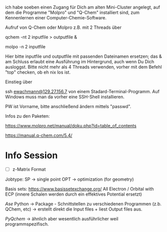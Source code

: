 ich habe soeben einen Zugang für Dich am alten Mini-Cluster angelegt,
auf dem die Programme "Molpro" und "Q-Chem" installiert sind, zum
Kennenlernen einer Computer-Chemie-Software.

Aufruf von Q-Chem oder Molpro z.B. mit 2 Threads über

qchem -nt 2 inputfile > outputfile &

molpo -n 2 inputfile

Hier bitte inputfile und outputfile mit passenden Dateinamen ersetzen;
das & am Schluss erlaubt eine Ausführung im Hintergrund, auch wenn Du
Dich ausloggst. Bitte nicht mehr als 4 Threads verwenden, vorher mit dem
Befehl "top" checken, ob eh nix los ist.

Einstieg über

ssh ewachmann@129.27.156.7 von einem Stadard-Terminal-Programm. Auf
Windows muss man da vorher eine SSH-Shell installieren.

PW ist Vorname, bitte anschließend ändern mittels "passwd".

Infos zu den Paketen:

https://www.molpro.net/manual/doku.php?id=table_of_contents

https://manual.q-chem.com/5.4/


# Info Session 
- [ ] z-Matrix Format

Jobtype: SP -> single point
OPT -> optimization (for geometry)

Basis sets: https://www.basissetexchange.org/
All Electron / Orbital with ECP (innere Schalen werden durch ein effektives Potential ersetzt)

*Ase* Python -> Package - Schnittstellen zu verschiedenen Programmen (z.b. QChem, etc) -> erstellt direkt die Input files + liest Output files aus. 

*PyQchem* -> ähnlich aber wesentlich ausführlicher weil programmspezifisch. 
